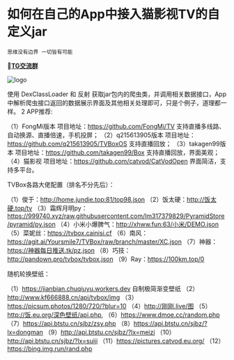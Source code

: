 # 如何在自己的App中接入猫影视TV的自定义jar

```
思维没有边界 一切皆有可能
```
:rocket:[**TG交流群**](https://t.me/catvodtv_offical)

![logo](blob:https://github.com/47077e13-ddf0-4b8a-9c07-2b363309252f)



使用 DexClassLoader 和 反射 获取jar包内的爬虫类，并调用相关数据接口，App中解析爬虫接口返回的数据展示界面及其他相关处理即可，只是个例子，道理都一样。
2 APP推荐:

（1）FongMi版本  项目地址：https://github.com/FongMi/TV 支持直播多线路、自动换源、直播倍速，手机投屏；
（2）q215613905版本  项目地址：https://github.com/q215613905/TVBoxOS 支持直播回放；
（3）takagen99版本  项目地址：https://github.com/takagen99/Box 支持直播回放，界面美观；
（4）猫影视   项目地址：https://github.com/catvod/CatVodOpen 界面简洁，支持多平台。

TVBox各路大佬配置（排名不分先后）：

（1）俊于：http://home.jundie.top:81/top98.json
（2）饭太硬：http://饭太硬.top/tv
（3）霜辉月明py：https://999740.xyz/raw.githubusercontent.com/lm317379829/PyramidStore/pyramid/py.json
（4）小米小爆脾气：http://xhww.fun:63/小米/DEMO.json
（5）菜妮丝：https://tvbox.cainisi.cf
（6）南风：https://agit.ai/Yoursmile7/TVBox/raw/branch/master/XC.json
（7）神器：https://神器每日推送.tk/pz.json
（8）巧技：http://pandown.pro/tvbox/tvbox.json
（9）Ray：https://100km.top/0

随机轮换壁纸：

（1）https://jianbian.chuqiuyu.workers.dev 自制极简渐变壁纸
（2）http://www.kf666888.cn/api/tvbox/img
（3）https://picsum.photos/1280/720/?blur=10
（4）http://刚刚.live/图
（5）http://饭.eu.org/深色壁纸/api.php,
（6）https://www.dmoe.cc/random.php
（7）https://api.btstu.cn/sjbz/zsy.php
（8）https://api.btstu.cn/sjbz/?lx=dongman
（9）http://api.btstu.cn/sjbz/?lx=meizi
（10）http://api.btstu.cn/sjbz/?lx=suiji
（11）https://pictures.catvod.eu.org/
（12）https://bing.img.run/rand.php
